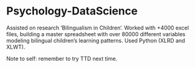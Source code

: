 # Psychology-DataScience
Assisted on research ‘Bilingualism in Children’. Worked with +4000 excel files, building a master spreadsheet with over 80000 different variables modeling bilingual children’s learning patterns. Used Python (XLRD and XLWT).

Note to self: remember to try TTD next time.
